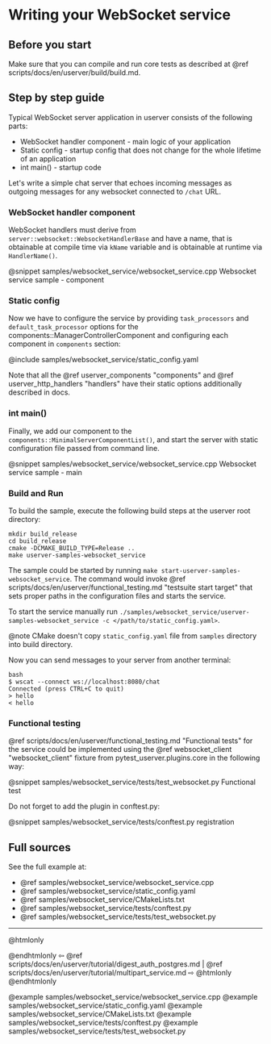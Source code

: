 # Writing your WebSocket service

## Before you start

Make sure that you can compile and run core tests as described at
@ref scripts/docs/en/userver/build/build.md.

## Step by step guide

Typical WebSocket server application in userver consists of the following parts:
* WebSocket handler component - main logic of your application
* Static config - startup config that does not change for the whole lifetime of an application
* int main() - startup code

Let's write a simple chat server that echoes incoming messages as outgoing messages for any websocket connected to `/chat` URL.

### WebSocket handler component

WebSocket handlers must derive from `server::websocket::WebsocketHandlerBase` and have a name, that
is obtainable at compile time via `kName` variable and is obtainable at runtime via `HandlerName()`.

@snippet samples/websocket_service/websocket_service.cpp  Websocket service sample - component

### Static config

Now we have to configure the service by providing `task_processors` and
`default_task_processor` options for the components::ManagerControllerComponent
and configuring each component in `components` section:

@include samples/websocket_service/static_config.yaml

Note that all the @ref userver_components "components" and
@ref userver_http_handlers "handlers" have their static options additionally
described in docs.


### int main()

Finally, we
add our component to the `components::MinimalServerComponentList()`,
and start the server with static configuration file passed from command line.

@snippet samples/websocket_service/websocket_service.cpp  Websocket service sample - main

### Build and Run

To build the sample, execute the following build steps at the userver root directory:
```
mkdir build_release
cd build_release
cmake -DCMAKE_BUILD_TYPE=Release ..
make userver-samples-websocket_service
```

The sample could be started by running
`make start-userver-samples-websocket_service`. The command would invoke
@ref scripts/docs/en/userver/functional_testing.md "testsuite start target" that sets proper
paths in the configuration files and starts the service.

To start the service manually run
`./samples/websocket_service/userver-samples-websocket_service -c </path/to/static_config.yaml>`.

@note CMake doesn't copy `static_config.yaml` file from `samples` directory into build directory.

Now you can send messages to your server from another terminal:
```
bash
$ wscat --connect ws://localhost:8080/chat
Connected (press CTRL+C to quit)
> hello
< hello
```

### Functional testing

@ref scripts/docs/en/userver/functional_testing.md "Functional tests" for the service could be
implemented using the @ref websocket_client "websocket_client" fixture from
pytest_userver.plugins.core in the
following way:

@snippet samples/websocket_service/tests/test_websocket.py  Functional test

Do not forget to add the plugin in conftest.py:

@snippet samples/websocket_service/tests/conftest.py  registration

## Full sources

See the full example at:
* @ref samples/websocket_service/websocket_service.cpp
* @ref samples/websocket_service/static_config.yaml
* @ref samples/websocket_service/CMakeLists.txt
* @ref samples/websocket_service/tests/conftest.py
* @ref samples/websocket_service/tests/test_websocket.py

----------

@htmlonly <div class="bottom-nav"> @endhtmlonly
⇦ @ref scripts/docs/en/userver/tutorial/digest_auth_postgres.md | @ref scripts/docs/en/userver/tutorial/multipart_service.md ⇨
@htmlonly </div> @endhtmlonly


@example samples/websocket_service/websocket_service.cpp
@example samples/websocket_service/static_config.yaml
@example samples/websocket_service/CMakeLists.txt
@example samples/websocket_service/tests/conftest.py
@example samples/websocket_service/tests/test_websocket.py

